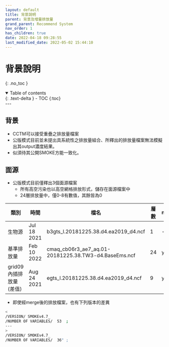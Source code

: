 ```yaml
---
layout: default
title: 背景說明
parent: 背景及增量排放量
grand_parent: Recommend System
nav_order: 1
has_children: true
date: 2022-04-18 09:28:55
last_modified_date: 2022-05-02 15:44:10
---
```


# 背景說明
{: .no_toc }

<details open markdown="block">
  <summary>
    Table of contents
  </summary>
  {: .text-delta }
- TOC
{:toc}
</details>
---

## 背景
- CCTM可以接受重疊之排放量檔案
- 公版模式目前並未提出具系統性之排放量組合、所釋出的排放量檔案無法模擬出其output濃度結果。
- 似須待其公開SMOKE方能一致化。

## 面源
- 公版模式目前僅釋出3個面源檔案
  - 所有高空污染也以高空網格排放形式，儲存在面源檔案中
  - 24層排放量中，僅0-8有數值，其餘皆為0

|類別|時間|檔名|層數|merged|
|-|-|-|-|-|
|生物源|Jul 18  2021|b3gts_l.20181225.38.d4.ea2019_d4.ncf|1|-|
|基準排放量|Feb 10 2022|cmaq_cb06r3_ae7_aq.01-20181225.38.TW3-d4.BaseEms.ncf|24|yes|
|grid09內插排放量(差值)|Aug 24 2021|egts_l.20181225.38.d4.ea2019_d4.ncf|9|yes|

- 即使經merge後的排放檔案，也有下列版本的差異
```bash
<
/VERSION/ SMOKEv4.7_
/NUMBER OF VARIABLES/  53  ;
---
>
/VERSION/ SMOKEv4.7_                                                            Data interpolated from grid \"Taiwan09\" to grid \"Taiwan03\"
/NUMBER OF VARIABLES/  36" ;
```

